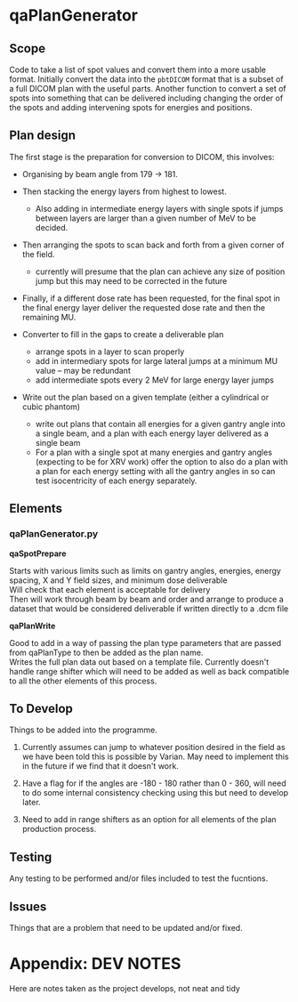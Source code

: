 # qaPlanGenerator

## Scope

Code to take a list of spot values and convert them into a more usable format. Initially convert the data into the `pbtDICOM` format that is a subset of a full DICOM plan with the useful parts. Another function to convert a set of spots into something that can be delivered including changing the order of the spots and adding intervening spots for energies and positions.

## Plan design

The first stage is the preparation for conversion to DICOM, this involves:

- Organising by beam angle from 179 -> 181.
- Then stacking the energy layers from highest to lowest.

  - Also adding in intermediate energy layers with single spots if jumps between layers are larger than a given number of MeV to be decided.

- Then arranging the spots to scan back and forth from a given corner of the field.

  - currently will presume that the plan can achieve any size of position jump but this may need to be corrected in the future

- Finally, if a different dose rate has been requested, for the final spot in the final energy layer deliver the requested dose rate and then the remaining MU.

- Converter to fill in the gaps to create a deliverable plan

  - arrange spots in a layer to scan properly
  - add in intermediary spots for large lateral jumps at a minimum MU value – may be redundant
  - add intermediate spots every 2 MeV for large energy layer jumps

- Write out the plan based on a given template (either a cylindrical or cubic phantom)

  - write out plans that contain all energies for a given gantry angle into a single beam, and a plan with each energy layer delivered as a single beam
  - For a plan with a single spot at many energies and gantry angles (expecting to be for XRV work) offer the option to also do a plan with a plan for each energy setting with all the gantry angles in so can test isocentricity of each energy separately.

## Elements

### qaPlanGenerator.py

**qaSpotPrepare**

Starts with various limits such as limits on gantry angles, energies, energy spacing, X and Y field sizes, and minimum dose deliverable<br>
Will check that each element is acceptable for delivery<br>
Then will work through beam by beam and order and arrange to produce a dataset that would be considered deliverable if written directly to a .dcm file

**qaPlanWrite**

Good to add in a way of passing the plan type parameters that are passed from qaPlanType to then be added as the plan name.<br>
Writes the full plan data out based on a template file. Currently doesn't handle range shifter which will need to be added as well as back compatible to all the other elements of this process.

## To Develop

Things to be added into the programme.

1. Currently assumes can jump to whatever position desired in the field as we have been told this is possible by Varian. May need to implement this in the future if we find that it doesn't work.

2. Have a flag for if the angles are -180 - 180 rather than 0 - 360, will need to do some internal consistency checking using this but need to develop later.

3. Need to add in range shifters as an option for all elements of the plan production process.

## Testing

Any testing to be performed and/or files included to test the fucntions.

## Issues

Things that are a problem that need to be updated and/or fixed.

# Appendix: DEV NOTES

Here are notes taken as the project develops, not neat and tidy
